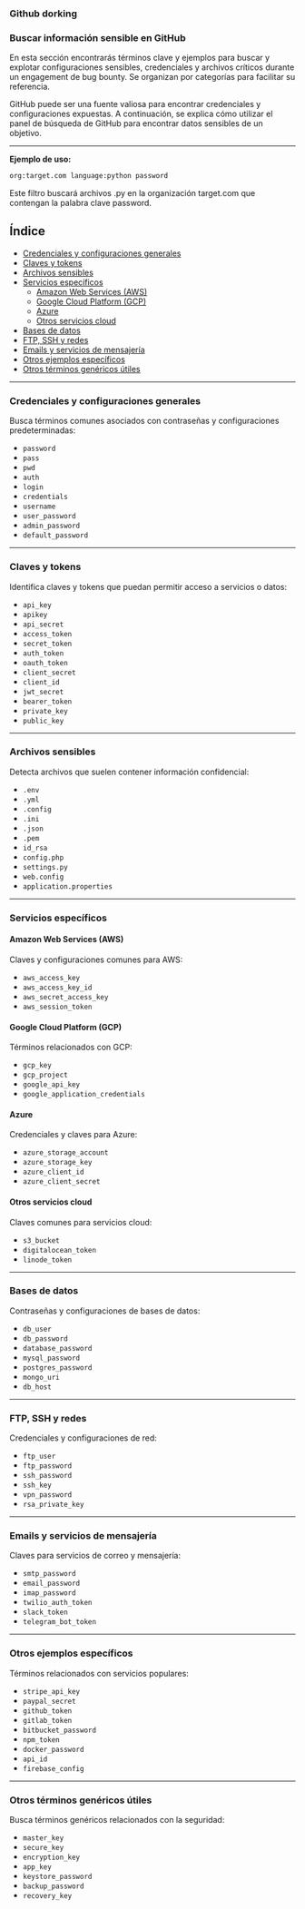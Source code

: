 ### Github dorking

### Buscar información sensible en GitHub
En esta sección encontrarás términos clave y ejemplos para buscar y explotar configuraciones sensibles, credenciales y archivos críticos durante un engagement de bug bounty. Se organizan por categorías para facilitar su referencia.

GitHub puede ser una fuente valiosa para encontrar credenciales y configuraciones expuestas. A continuación, se explica cómo utilizar el panel de búsqueda de GitHub para encontrar datos sensibles de un objetivo.

---

**Ejemplo de uso:**
```bash
org:target.com language:python password
```
Este filtro buscará archivos .py en la organización target.com que contengan la palabra clave password.

## Índice
- [Credenciales y configuraciones generales](#credenciales-y-configuraciones-generales)
- [Claves y tokens](#claves-y-tokens)
- [Archivos sensibles](#archivos-sensibles)
- [Servicios específicos](#servicios-específicos)
  - [Amazon Web Services (AWS)](#amazon-web-services-aws)
  - [Google Cloud Platform (GCP)](#google-cloud-platform-gcp)
  - [Azure](#azure)
  - [Otros servicios cloud](#otros-servicios-cloud)
- [Bases de datos](#bases-de-datos)
- [FTP, SSH y redes](#ftp-ssh-y-redes)
- [Emails y servicios de mensajería](#emails-y-servicios-de-mensajería)
- [Otros ejemplos específicos](#otros-ejemplos-específicos)
- [Otros términos genéricos útiles](#otros-términos-genéricos-útiles)

---

### Credenciales y configuraciones generales
Busca términos comunes asociados con contraseñas y configuraciones predeterminadas:
- `password`
- `pass`
- `pwd`
- `auth`
- `login`
- `credentials`
- `username`
- `user_password`
- `admin_password`
- `default_password`

---

### Claves y tokens
Identifica claves y tokens que puedan permitir acceso a servicios o datos:
- `api_key`
- `apikey`
- `api_secret`
- `access_token`
- `secret_token`
- `auth_token`
- `oauth_token`
- `client_secret`
- `client_id`
- `jwt_secret`
- `bearer_token`
- `private_key`
- `public_key`

---

### Archivos sensibles
Detecta archivos que suelen contener información confidencial:
- `.env`
- `.yml`
- `.config`
- `.ini`
- `.json`
- `.pem`
- `id_rsa`
- `config.php`
- `settings.py`
- `web.config`
- `application.properties`

---

### Servicios específicos

#### Amazon Web Services (AWS)
Claves y configuraciones comunes para AWS:
- `aws_access_key`
- `aws_access_key_id`
- `aws_secret_access_key`
- `aws_session_token`

#### Google Cloud Platform (GCP)
Términos relacionados con GCP:
- `gcp_key`
- `gcp_project`
- `google_api_key`
- `google_application_credentials`

#### Azure
Credenciales y claves para Azure:
- `azure_storage_account`
- `azure_storage_key`
- `azure_client_id`
- `azure_client_secret`

#### Otros servicios cloud
Claves comunes para servicios cloud:
- `s3_bucket`
- `digitalocean_token`
- `linode_token`

---

### Bases de datos
Contraseñas y configuraciones de bases de datos:
- `db_user`
- `db_password`
- `database_password`
- `mysql_password`
- `postgres_password`
- `mongo_uri`
- `db_host`

---

### FTP, SSH y redes
Credenciales y configuraciones de red:
- `ftp_user`
- `ftp_password`
- `ssh_password`
- `ssh_key`
- `vpn_password`
- `rsa_private_key`

---

### Emails y servicios de mensajería
Claves para servicios de correo y mensajería:
- `smtp_password`
- `email_password`
- `imap_password`
- `twilio_auth_token`
- `slack_token`
- `telegram_bot_token`

---

### Otros ejemplos específicos
Términos relacionados con servicios populares:
- `stripe_api_key`
- `paypal_secret`
- `github_token`
- `gitlab_token`
- `bitbucket_password`
- `npm_token`
- `docker_password`
- `api_id`
- `firebase_config`

---

### Otros términos genéricos útiles
Busca términos genéricos relacionados con la seguridad:
- `master_key`
- `secure_key`
- `encryption_key`
- `app_key`
- `keystore_password`
- `backup_password`
- `recovery_key`
